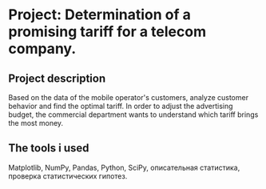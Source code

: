 # Project: Determination of a promising tariff for a telecom company.

## Project description
Based on the data of the mobile operator's customers, analyze customer behavior and find the optimal tariff. 
In order to adjust the advertising budget, the commercial department wants to understand which tariff brings the most money.

## The tools i used
Matplotlib, NumPy, Pandas, Python, SciPy, описательная статистика, проверка статистических гипотез.

